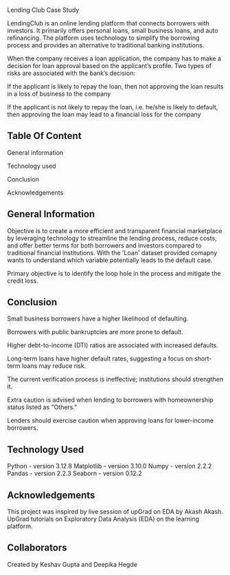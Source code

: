 
Lending Club Case Study

LendingClub is an online lending platform that connects borrowers with investors. It primarily offers personal loans, small business loans, and auto refinancing. The platform uses technology to simplify the borrowing process and provides an alternative to traditional banking institutions.


When the company receives a loan application, the company has to make a decision for loan approval based on the applicant’s profile. Two types of risks are associated with the bank’s decision:

If the applicant is likely to repay the loan, then not approving the loan results in a loss of business to the company

If the applicant is not likely to repay the loan, i.e. he/she is likely to default, then approving the loan may lead to a financial loss for the company





## Table Of Content

General information

 Technology used

 Conclusion 

 Acknowledgements
## General Information
 Objective is to create a more efficient and transparent financial marketplace by leveraging technology to streamline the lending process, reduce costs, and offer better terms for both borrowers and investors compared to traditional financial institutions.
 With the 'Loan'  dataset provided comapny wants to understand which variable potentially leads to the default case.

 Primary objective is to identify the loop hole in the process and mitigate the credit loss.
## Conclusion
Small business borrowers have a higher likelihood of defaulting.​

Borrowers with public bankruptcies are more prone to default.​

Higher debt-to-income (DTI) ratios are associated with increased defaults.​

Long-term loans have higher default rates, suggesting a focus on short-term loans may reduce risk.​

The current verification process is ineffective; institutions should strengthen it.​

Extra caution is advised when lending to borrowers with homeownership status listed as "Others."​

Lenders should exercise caution when approving loans for lower-income borrowers.
## Technology Used
Python - version 3.12.8
Matplotlib - version 3.10.0
Numpy - version 2.2.2
Pandas - version 2.2.3
Seaborn - version 0.12.2
## Acknowledgements

This project was inspired by live session of upGrad on EDA by Akash Akash.
UpGrad tutorials on Exploratory Data Analysis (EDA) on the learning platform.


## Collaborators
Created by Keshav Gupta and Deepika Hegde